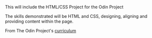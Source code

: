 This will include the HTML/CSS Project for the Odin Project

The skills demonstrated will be HTML and CSS, designing, aligning and providing content within the page.

From The Odin Project's [curriculum](http://www.theodinproject.com/courses/web-development-101/lessons/html-css)